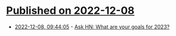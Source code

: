 # [Published on 2022-12-08](index.md)

* [2022-12-08, 09:44:05](https://news.ycombinator.com/item?id=33906133) - [Ask HN: What are your goals for 2023?](https://news.ycombinator.com/item?id=33906133)
